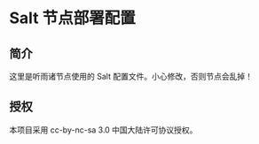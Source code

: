 # Salt 节点部署配置

## 简介

这里是听雨诸节点使用的 Salt 配置文件。小心修改，否则节点会乱掉！


## 授权

本项目采用 cc-by-nc-sa 3.0 中国大陆许可协议授权。


<!-- vim:set ai et ts=4 sw=4 sts=4 fenc=utf-8: -->

